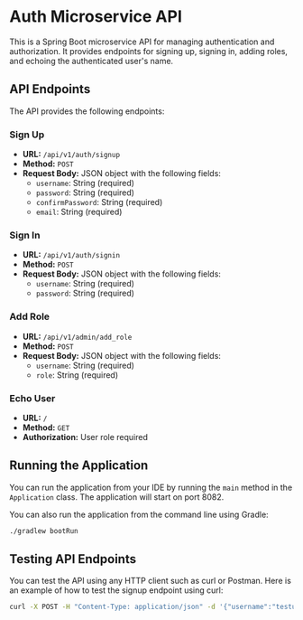 # Auth Microservice API

This is a Spring Boot microservice API for managing authentication and authorization. It provides endpoints for signing up, signing in, adding roles, and echoing the authenticated user's name.

## API Endpoints

The API provides the following endpoints:

### Sign Up

- **URL:** `/api/v1/auth/signup`
- **Method:** `POST`
- **Request Body:** JSON object with the following fields:
  - `username`: String (required)
  - `password`: String (required)
  - `confirmPassword`: String (required)
  - `email`: String (required)

### Sign In

- **URL:** `/api/v1/auth/signin`
- **Method:** `POST`
- **Request Body:** JSON object with the following fields:
  - `username`: String (required)
  - `password`: String (required)

### Add Role

- **URL:** `/api/v1/admin/add_role`
- **Method:** `POST`
- **Request Body:** JSON object with the following fields:
  - `username`: String (required)
  - `role`: String (required)

### Echo User

- **URL:** `/`
- **Method:** `GET`
- **Authorization:** User role required

## Running the Application

You can run the application from your IDE by running the `main` method in the `Application` class. The application will start on port 8082.

You can also run the application from the command line using Gradle:

```bash
./gradlew bootRun
```

## Testing API Endpoints

You can test the API using any HTTP client such as curl or Postman. Here is an example of how to test the signup endpoint using curl:

```bash
curl -X POST -H "Content-Type: application/json" -d '{"username":"testuser", "password":"testpassword", "confirmPassword":"testpassword", "email":"test@example.com"}' http://localhost:8082/api/v1/auth/signup
```